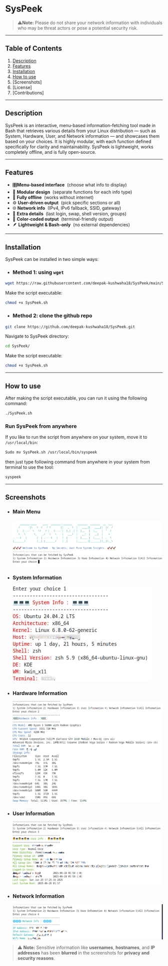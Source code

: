# SysPeek
>⚠️**Note:** Please do not share your network information with individuals who may be threat actors or pose a potential security risk.
---
## Table of Contents
1. [Description](#description)
2. [Features](#features)
3. [Installation](#installation)
4. [How to use](#how-to-use)
5. [Screenshots]
6. [License]
7. [Contributions]
--- 

## Description
SysPeek is an interactive, menu-based information-fetching tool made in Bash that retrieves various details from your Linux distribution — such as System, Hardware, User, and Network information — and showcases them based on your choices.
It is highly modular, with each function defined specifically for clarity and maintainability. SysPeek is lightweight, works completely offline, and is fully open-source.

---
## Features
- 🎛️**Menu-based interface**&nbsp;&nbsp;(choose what info to display)
- 🧩 **Modular design**&nbsp;&nbsp;(separate functions for each info type)
- 🚫 **Fully offline**&nbsp;&nbsp;(works without internet)
- ⚙️ **User-driven output**&nbsp;&nbsp;(pick specific sections or all)
- 🌐 **Network info**&nbsp;&nbsp;(IPv4, IPv6 fallback, SSID, gateway)
- 🧠 **Extra details**&nbsp;&nbsp;(last login, swap, shell version, groups)
- 🎨 **Color-coded output**&nbsp;&nbsp;(terminal-friendly output)
- 🪶 **Lightweight & Bash-only**&nbsp;&nbsp;(no external dependencies)
---

## Installation 

SysPeek can be installed in two simple ways:
* ### Method 1: using `wget`
```bash
wget https://raw.githubusercontent.com/deepak-kushwaha18/SysPeek/main/SysPeek.sh
```
Make the script executable:
```bash
chmod +x SysPeek.sh
```
* ### Method 2: clone the github repo
```bash
git clone https://github.com/deepak-kushwaha18/SysPeek.git
```
Navigate to SysPeek directory:
```bash
cd SysPeek/
```
Make the script executable:
```bash
chmod +x SysPeek.sh
```
---

##  How to use
After making the script executable, you can run it using the following command:
```bash
./SysPeek.sh
```
### Run SysPeek from anywhere
If you like to run the script from anywhere on your system, move it to `/usr/local/bin`:
```bash
Sudo mv SysPeek.sh /usr/local/bin/syspeek
```
then just type following command from anywhere in your system from terminal to use the tool:
```bash
syspeek
```
---

## Screenshots
* ### Main Menu
  ![Main Menu](screenshots/menu.png)
* ### System Information
  ![System Info](screenshots/systemInfo.png)
* ### Hardware Information
  ![Hardware Info](screenshots/hardwareInfo.png)
* ### User Information
  ![User Info](screenshots/userInfo.png)
* ### Network Information
  ![Network Info](screenshots/networkInfo.png)
  
 > ⚠️ **Note:** Sensitive information like **usernames**, **hostnames**, and **IP addresses** has been **blurred** in the screenshots for **privacy and security reasons**.
